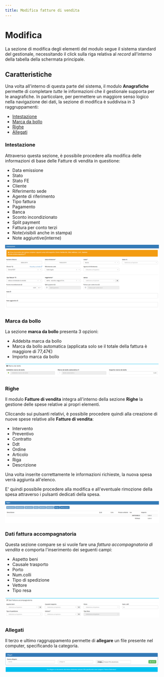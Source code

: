 ```yaml
---
title: Modifica fatture di vendita
---
```


# Modifica

La sezione di modifica degli elementi del modulo segue il sistema standard del gestionale, necessitando il click sulla riga relativa al _record_ all'interno della tabella della schermata principale.

## Caratteristiche <a id="caratteristiche"></a>

Una volta all'interno di questa parte del sistema, il modulo **Anagrafiche** permette di completare _tutte_ le informazioni che il gestionale supporta per le anagrafiche. In particolare, per permettere un maggiore senso logico nella navigazione dei dati, la sezione di modifica è suddivisa in 3 raggruppamenti:

* [Intestazione](modificafatturevendita.md#intestazione)
* [Marca da bollo](modificafatturevendita.md#marca-da-bollo)
* [Righe](modificafatturevendita.md#righe)
* [Allegati](modificafatturevendita.md#allegati)

### Intestazione

Attraverso questa sezione, è possibile procedere alla modifica delle informazioni di base delle Fatture di vendita in questione:

* Data emissione
* Stato
* Stato FE
* Cliente
* Riferimento sede
* Agente di riferimento
* Tipo fattura
* Pagamento
* Banca
* Sconto incondizionato
* Split payment
* Fattura per conto terzi
* Note\(visibili anche in stampa\)
* Note aggiuntive\(interne\)

![Screenshot sezione intestazione](../../../../.gitbook/assets/intestazionefatturedivendita%20%281%29.PNG)

### Marca da bollo

La sezione **marca da bollo** presenta 3 opzioni:

* Addebita marca da bollo
* Marca da bollo automatica \(applicata solo se il totale della fattura è maggiore di 77,47€\)
* Importo marca da bollo

![](../../../../.gitbook/assets/marcadabollo249.png)

### Righe

Il modulo **Fatture di vendita** integra all'interno della sezione **Righe** la gestione delle spese relative ai propri elementi.

Cliccando sui pulsanti relativi, è possibile procedere quindi alla creazione di nuove spese relative alle **Fatture di vendita**:

* Intervento
* Preventivo
* Contratto
* Ddt
* Ordine
* Articolo
* Riga
* Descrizione

Una volta inserite correttamente le informazioni richieste, la nuova spesa verrà aggiunta all'elenco.

E' quindi possibile procedere alla modifica e all'eventuale rimozione della spesa attraverso i pulsanti dedicati della spesa.

![Screenshot creazione righe](../../../../.gitbook/assets/righefatturedivendta%20%281%29.PNG)

### Dati fattura accompagnatoria 

Questa sezione compare se si vuole fare una _fattura accompagnatoria di vendita_ e comporta l'inserimento dei seguenti campi:

* Aspetto beni
* Causale trasporto
* Porto
* Num.colli
* Tipo di spedizione
* Vettore
* Tipo resa

![Screenshot sezione dati fattura accompagnatoria](../../../../.gitbook/assets/datifatturaaccompagnatoriafatturedivendita.PNG)

### Allegati

Il terzo e ultimo raggruppamento permette di **allegare** un file presente nel computer, specificando la categoria.

![Screenshot allegati](../../../../.gitbook/assets/allegatifatturedivendita%20%281%29%20%281%29.PNG)

##  <a id="attenzione"></a>

